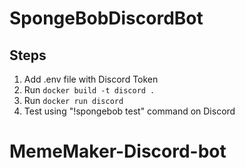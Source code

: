 # SpongeBobDiscordBot

## Steps
1. Add .env file with Discord Token
2. Run ``` docker build -t discord . ```
3. Run ``` docker run discord ```
4. Test using "!spongebob test" command on Discord
# MemeMaker-Discord-bot

